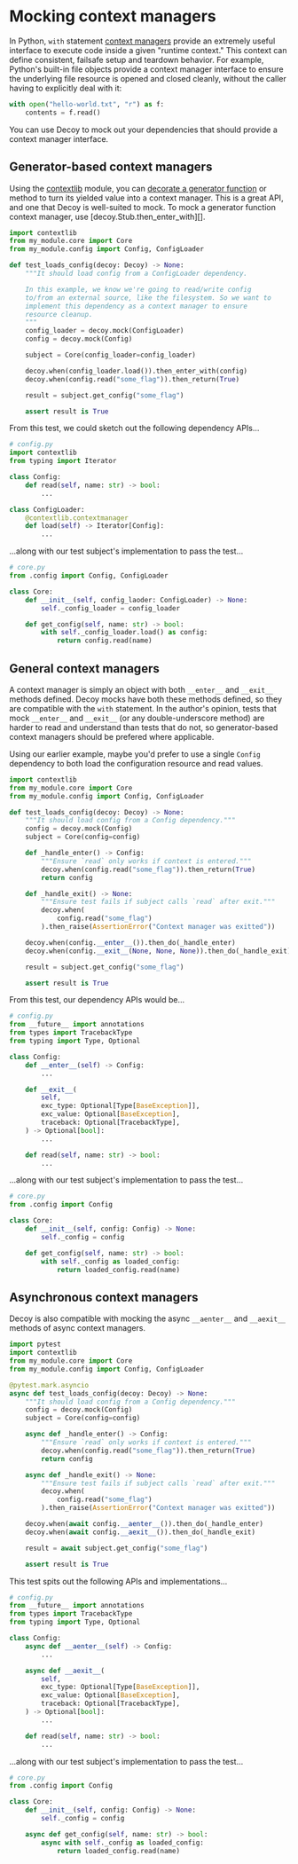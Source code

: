 # Mocking context managers

In Python, `with` statement [context managers][] provide an extremely useful interface to execute code inside a given "runtime context." This context can define consistent, failsafe setup and teardown behavior. For example, Python's built-in file objects provide a context manager interface to ensure the underlying file resource is opened and closed cleanly, without the caller having to explicitly deal with it:

```python
with open("hello-world.txt", "r") as f:
    contents = f.read()
```

You can use Decoy to mock out your dependencies that should provide a context manager interface.

[context managers]: https://docs.python.org/3/reference/datamodel.html#context-managers

## Generator-based context managers

Using the [contextlib][] module, you can [decorate a generator function][] or method to turn its yielded value into a context manager. This is a great API, and one that Decoy is well-suited to mock. To mock a generator function context manager, use [decoy.Stub.then_enter_with][].

```python
import contextlib
from my_module.core import Core
from my_module.config import Config, ConfigLoader

def test_loads_config(decoy: Decoy) -> None:
    """It should load config from a ConfigLoader dependency.

    In this example, we know we're going to read/write config
    to/from an external source, like the filesystem. So we want to
    implement this dependency as a context manager to ensure
    resource cleanup.
    """
    config_loader = decoy.mock(ConfigLoader)
    config = decoy.mock(Config)

    subject = Core(config_loader=config_loader)

    decoy.when(config_loader.load()).then_enter_with(config)
    decoy.when(config.read("some_flag")).then_return(True)

    result = subject.get_config("some_flag")

    assert result is True
```

From this test, we could sketch out the following dependency APIs...

```python
# config.py
import contextlib
from typing import Iterator

class Config:
    def read(self, name: str) -> bool:
        ...

class ConfigLoader:
    @contextlib.contextmanager
    def load(self) -> Iterator[Config]:
        ...
```

...along with our test subject's implementation to pass the test...

```python
# core.py
from .config import Config, ConfigLoader

class Core:
    def __init__(self, config_laoder: ConfigLoader) -> None:
        self._config_loader = config_loader

    def get_config(self, name: str) -> bool:
        with self._config_loader.load() as config:
            return config.read(name)
```

[contextlib]: https://docs.python.org/3/library/contextlib.html
[decorate a generator function]: https://docs.python.org/3/library/contextlib.html#contextlib.contextmanager

## General context managers

A context manager is simply an object with both `__enter__` and `__exit__` methods defined. Decoy mocks have both these methods defined, so they are compatible with the `with` statement. In the author's opinion, tests that mock `__enter__` and `__exit__` (or any double-underscore method) are harder to read and understand than tests that do not, so generator-based context managers should be prefered where applicable.

Using our earlier example, maybe you'd prefer to use a single `Config` dependency to both load the configuration resource and read values.

```python
import contextlib
from my_module.core import Core
from my_module.config import Config, ConfigLoader

def test_loads_config(decoy: Decoy) -> None:
    """It should load config from a Config dependency."""
    config = decoy.mock(Config)
    subject = Core(config=config)

    def _handle_enter() -> Config:
        """Ensure `read` only works if context is entered."""
        decoy.when(config.read("some_flag")).then_return(True)
        return config

    def _handle_exit() -> None:
        """Ensure test fails if subject calls `read` after exit."""
        decoy.when(
            config.read("some_flag")
        ).then_raise(AssertionError("Context manager was exitted"))

    decoy.when(config.__enter__()).then_do(_handle_enter)
    decoy.when(config.__exit__(None, None, None)).then_do(_handle_exit)

    result = subject.get_config("some_flag")

    assert result is True
```

From this test, our dependency APIs would be...

```python
# config.py
from __future__ import annotations
from types import TracebackType
from typing import Type, Optional

class Config:
    def __enter__(self) -> Config:
        ...

    def __exit__(
        self,
        exc_type: Optional[Type[BaseException]],
        exc_value: Optional[BaseException],
        traceback: Optional[TracebackType],
    ) -> Optional[bool]:
        ...

    def read(self, name: str) -> bool:
        ...
```

...along with our test subject's implementation to pass the test...

```python
# core.py
from .config import Config

class Core:
    def __init__(self, config: Config) -> None:
        self._config = config

    def get_config(self, name: str) -> bool:
        with self._config as loaded_config:
            return loaded_config.read(name)
```

## Asynchronous context managers

Decoy is also compatible with mocking the async `__aenter__` and `__aexit__` methods of async context managers.

```python
import pytest
import contextlib
from my_module.core import Core
from my_module.config import Config, ConfigLoader

@pytest.mark.asyncio
async def test_loads_config(decoy: Decoy) -> None:
    """It should load config from a Config dependency."""
    config = decoy.mock(Config)
    subject = Core(config=config)

    async def _handle_enter() -> Config:
        """Ensure `read` only works if context is entered."""
        decoy.when(config.read("some_flag")).then_return(True)
        return config

    async def _handle_exit() -> None:
        """Ensure test fails if subject calls `read` after exit."""
        decoy.when(
            config.read("some_flag")
        ).then_raise(AssertionError("Context manager was exitted"))

    decoy.when(await config.__aenter__()).then_do(_handle_enter)
    decoy.when(await config.__aexit__()).then_do(_handle_exit)

    result = await subject.get_config("some_flag")

    assert result is True
```

This test spits out the following APIs and implementations...

```python
# config.py
from __future__ import annotations
from types import TracebackType
from typing import Type, Optional

class Config:
    async def __aenter__(self) -> Config:
        ...

    async def __aexit__(
        self,
        exc_type: Optional[Type[BaseException]],
        exc_value: Optional[BaseException],
        traceback: Optional[TracebackType],
    ) -> Optional[bool]:
        ...

    def read(self, name: str) -> bool:
        ...
```

...along with our test subject's implementation to pass the test...

```python
# core.py
from .config import Config

class Core:
    def __init__(self, config: Config) -> None:
        self._config = config

    async def get_config(self, name: str) -> bool:
        async with self._config as loaded_config:
            return loaded_config.read(name)
```
